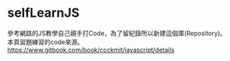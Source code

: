 # selfLearnJS
參考網路的JS教學自己親手打Code，為了留紀錄所以新建這個庫(Repository)。
本頁習題練習的code來源。
https://www.gitbook.com/book/ccckmit/javascript/details
